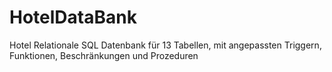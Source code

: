 # HotelDataBank
Hotel Relationale SQL Datenbank für 13 Tabellen, mit angepassten Triggern, Funktionen, Beschränkungen und Prozeduren
